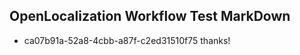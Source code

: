 ## OpenLocalization Workflow Test MarkDown
* ca07b91a-52a8-4cbb-a87f-c2ed31510f75 thanks!

<!--HONumber=Jul16_HO3-->


